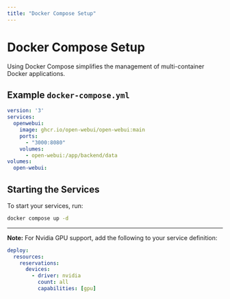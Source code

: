 ```yaml
---
title: "Docker Compose Setup"
---
```


# Docker Compose Setup

Using Docker Compose simplifies the management of multi-container Docker applications.

## Example `docker-compose.yml`

```yaml
version: '3'
services:
  openwebui:
    image: ghcr.io/open-webui/open-webui:main
    ports:
      - "3000:8080"
    volumes:
      - open-webui:/app/backend/data
volumes:
  open-webui:
```

## Starting the Services

To start your services, run:

```bash
docker compose up -d
```

---

**Note:** For Nvidia GPU support, add the following to your service definition:

```yaml
deploy:
  resources:
    reservations:
      devices:
        - driver: nvidia
          count: all
          capabilities: [gpu]
```
